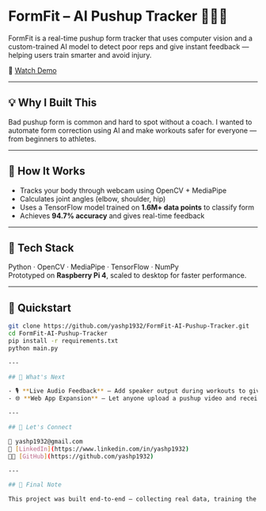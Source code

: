 # FormFit – AI Pushup Tracker 🏋️‍♂️🤖

FormFit is a real-time pushup form tracker that uses computer vision and a custom-trained AI model to detect poor reps and give instant feedback — helping users train smarter and avoid injury.

🎥 [Watch Demo](https://www.youtube.com/watch?v=d_77Bp3EV2Q)

---

## 💡 Why I Built This

Bad pushup form is common and hard to spot without a coach. I wanted to automate form correction using AI and make workouts safer for everyone — from beginners to athletes.

---

## 🧠 How It Works

- Tracks your body through webcam using OpenCV + MediaPipe
- Calculates joint angles (elbow, shoulder, hip)
- Uses a TensorFlow model trained on **1.6M+ data points** to classify form
- Achieves **94.7% accuracy** and gives real-time feedback

---

## 🔧 Tech Stack

Python · OpenCV · MediaPipe · TensorFlow · NumPy  
Prototyped on **Raspberry Pi 4**, scaled to desktop for faster performance.

---

## 🚀 Quickstart

```bash
git clone https://github.com/yashp1932/FormFit-AI-Pushup-Tracker.git
cd FormFit-AI-Pushup-Tracker
pip install -r requirements.txt
python main.py

---

## 🔭 What's Next

- 🎙️ **Live Audio Feedback** – Add speaker output during workouts to give real-time advice on form so users can self-correct mid-rep.
- 🌐 **Web App Expansion** – Let anyone upload a pushup video and receive instant form analysis and a detailed breakdown.

---

## 🤝 Let's Connect

📧 yashp1932@gmail.com  
🔗 [LinkedIn](https://www.linkedin.com/in/yashp1932)  
👨‍💻 [GitHub](https://github.com/yashp1932)

---

## 👋 Final Note

This project was built end-to-end — collecting real data, training the model, and deploying a real-time CV+AI system. It’s not just a demo — it’s a practical solution to a real problem. Always down to connect or collaborate on meaningful tech.
